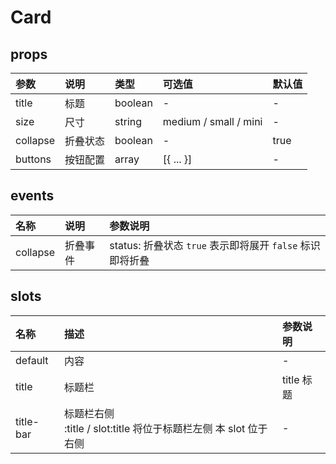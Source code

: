 # Card #  

## props ##  
| 参数 | 说明 | 类型 | 可选值 | 默认值 |
| :---- | :---- | :---- | :---- | :---- |
| title | 标题 | boolean | - | - |
| size | 尺寸 | string | medium / small / mini | - |
| collapse | 折叠状态 | boolean | - | true |
| buttons | 按钮配置 | array | [{ ... }] | - |

## events ##  
| 名称 | 说明 | 参数说明 |
| :---- | :---- | :---- |
| collapse | 折叠事件 | status: 折叠状态 `true` 表示即将展开 `false` 标识即将折叠 |

## slots ##  
| 名称 | 描述 | 参数说明 |
| :---- | :---- | :---- |
| default | 内容 | - |
| title | 标题栏 | title 标题 |
| title-bar | 标题栏右侧 <br/> :title / slot:title 将位于标题栏左侧 本 slot 位于右侧 | - |
